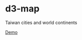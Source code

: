 # d3-map
Taiwan cities and world continents

[Demo](http://web.ntnu.edu.tw/~40105018E/demo/d3-map/)
